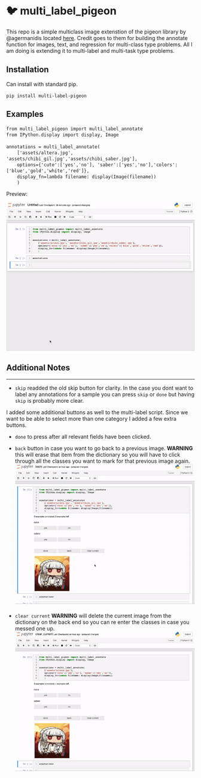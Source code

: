 🐦 multi_label_pigeon
========================

This repo is a simple multiclass image extenstion of the pigeon library by
@agermanidis located [here](https://github.com/agermanidis/pigeon). Credit goes to them for building
the annotate function for images, text, and regression for multi-class type problems. All I am doing is extending it to multi-label and multi-task type problems.

## Installation

Can install with standard pip.

```
pip install multi-label-pigeon
```


## Examples

```
from multi_label_pigeon import multi_label_annotate
from IPython.display import display, Image

annotations = multi_label_annotate(
    ['assets/altera.jpg', 'assets/chibi_gil.jpg','assets/chibi_saber.jpg'],
    options={'cute':['yes','no'], 'saber':['yes','no'],'colors':['blue','gold','white','red']},
    display_fn=lambda filename: display(Image(filename))
    )
```
Preview:

![alt text](/assets/sample_usage5.gif)

## Additional Notes
____
- `skip` readded the old skip button for clarity. In the case you dont want to label any annotations for a sample you can press `skip` or `done` but having `skip` is probably more clear.

I added some additional buttons as well to the multi-label script. Since we want to be able to select more than one category I added a few extra buttons.

- `done` to press after all relevant fields have been clicked. 

- `back` button in case you want to go back to a previous image. **WARNING** this will erase that item from the dictionary so you will have to click through all the classes you want to mark for that previous image again. 
![back_example](/assets/back.gif)

- `clear current` **WARNING** will delete the current image from the dictionary on the back end so you can re enter the classes in case you messed one up.
![clear_current](/assets/clear_current2.gif)

